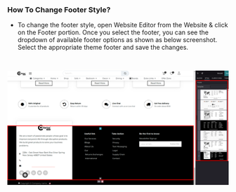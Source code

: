 
### How To Change Footer Style?



* To change the footer style, open Website Editor from the Website & click on the Footer portion. Once you select the footer, you can see the dropdown of available footer options as shown as below screenshot. Select the appropriate theme footer and save the changes.


 


![](./images/4-1.png)



